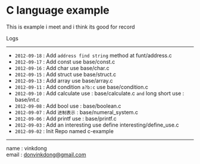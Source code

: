 # C language example

This is example i meet and i think its good for record

Logs

--- 

- `2012-09-18` : Add `address find string` method at funt/address.c
- `2012-09-17` : Add const use base/const.c
- `2012-09-16` : Add char use base/char.c
- `2012-09-15` : Add struct use base/struct.c
- `2012-09-13` : Add array use base/array.c
- `2012-09-11` : Add condition `a?b:c` use base/condition.c
- `2012-09-10` : Add calculate use : base/calculate.c `and` long short use : base/int.c
- `2012-09-08` : Add bool use : base/boolean.c
- `2012-09-07` : Add `进制表示` : base/numeral_system.c
- `2012-09-06` : Add printf use : base/printf.c
- `2012-09-03` : Add an interesting use define interesting/define_use.c
- `2012-09-02` : Init Repo named c-example


----------
name  : vinkdong  
email : donvinkdong@gmail.com
